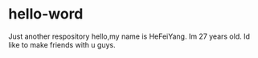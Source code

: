 # hello-word
Just another respository
hello,my name is HeFeiYang. Im 27 years old. Id like to make friends with u guys.
